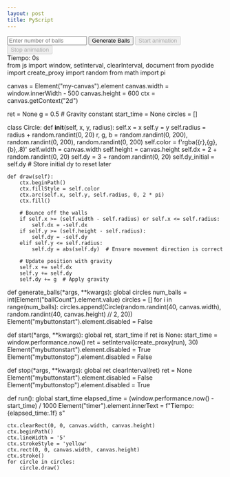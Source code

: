 ```yaml
---
layout: post
title: PyScript
---
```

<html>

<!--

algo de informacion
https://www.jhanley.com/blog/pyscript-javascript-callbacks/


<h1 style="font-size:12px">Este lugar estara destinado a probar las utilidades de pyscript: python ejecutado en html. 
    Al parecer es normal que tarde unos segundos en ejecutarse.
</h1>

<head>
<!--code at: https://github.com/ostad-ai/Miscellaneous-->
<script defer src="https://pyscript.net/alpha/pyscript.min.js"></script>

<!--
<py-config>
    packages = [
        "numpy",
        "matplotlib.pyplot"
        "matplotlib.animations"
        "collections"
    ]
    plugins = [
        "https://pyscript.net/latest/plugins/python/py_tutor.py"
    ]
</py-config>

py-env preinstala una libreria externa, se demora en cargar
<py-env>
- sentence-transformers
</py-env>
-->

</head>

<body>


<script src='https://cdnjs.cloudflare.com/ajax/libs/three.js/r134/three.min.js'></script>

<input type="number" id="ballCount" placeholder="Enter number of balls" />
<button id="generateBalls" pys-onClick="generate_balls">Generate Balls</button>
<button id="mybuttonstart" pys-onClick="start" disabled>Start animation</button>
<button id="mybuttonstop" pys-onClick="stop" disabled>Stop animation</button>
<canvas id="my-canvas"></canvas>
<div id="timer">Tiempo: 0s</div>
<py-script>
from js import window, setInterval, clearInterval, document
from pyodide import create_proxy
import random
from math import pi

canvas = Element("my-canvas").element
canvas.width = window.innerWidth - 500
canvas.height = 600
ctx = canvas.getContext("2d")

ret = None
g = 0.5  # Gravity constant
start_time = None
circles = []

class Circle:
    def __init__(self, x, y, radius):
        self.x = x
        self.y = y
        self.radius = radius + random.randint(0, 20)
        r, g, b = random.randint(0, 200), random.randint(0, 200), random.randint(0, 200)
        self.color = f'rgba({r},{g},{b},.8)'
        self.width = canvas.width
        self.height = canvas.height
        self.dx = 2 + random.randint(0, 20)
        self.dy = 3 + random.randint(0, 20)
        self.dy_initial = self.dy  # Store initial dy to reset later

    def draw(self):
        ctx.beginPath()
        ctx.fillStyle = self.color
        ctx.arc(self.x, self.y, self.radius, 0, 2 * pi)
        ctx.fill()
        
        # Bounce off the walls
        if self.x >= (self.width - self.radius) or self.x <= self.radius:
            self.dx = -self.dx
        if self.y >= (self.height - self.radius):
            self.dy = -self.dy 
        elif self.y <= self.radius:
            self.dy = abs(self.dy)  # Ensure movement direction is correct
        
        # Update position with gravity
        self.x += self.dx
        self.y += self.dy
        self.dy += g  # Apply gravity

def generate_balls(*args, **kwargs):
    global circles
    num_balls = int(Element("ballCount").element.value)
    circles = []
    for i in range(num_balls):
        circles.append(Circle(random.randint(40, canvas.width), random.randint(40, canvas.height) // 2, 20))
    Element("mybuttonstart").element.disabled = False

def start(*args, **kwargs):
    global ret, start_time
    if ret is None:
        start_time = window.performance.now()
        ret = setInterval(create_proxy(run), 30)
    Element("mybuttonstart").element.disabled = True
    Element("mybuttonstop").element.disabled = False

def stop(*args, **kwargs):
    global ret
    clearInterval(ret)
    ret = None
    Element("mybuttonstart").element.disabled = False
    Element("mybuttonstop").element.disabled = True

def run():
    global start_time
    elapsed_time = (window.performance.now() - start_time) / 1000
    Element("timer").element.innerText = f"Tiempo: {elapsed_time:.1f} s"
    
    ctx.clearRect(0, 0, canvas.width, canvas.height)
    ctx.beginPath()
    ctx.lineWidth = '5'
    ctx.strokeStyle = 'yellow'
    ctx.rect(0, 0, canvas.width, canvas.height)
    ctx.stroke()
    for circle in circles:
        circle.draw()

</py-script>


</body>
</html>
